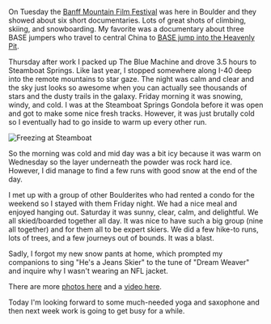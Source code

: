 On Tuesday the [Banff Mountain Film Festival](http://www.banffcentre.ca/mountainculture/tour/) was here in Boulder and they showed about six short documentaries. Lots of great shots of climbing, skiing, and snowboarding. My favorite was a documentary about three BASE jumpers who travel to central China to [BASE jump into the Heavenly Pit](http://broadbandsports.com/node/21701).

Thursday after work I packed up The Blue Machine and drove 3.5 hours to Steamboat Springs. Like last year, I stopped somewhere along I-40 deep into the remote mountains to star gaze. The night was calm and clear and the sky just looks so awesome when you can actually see thousands of stars and the dusty trails in the galaxy. Friday morning it was snowing, windy, and cold. I was at the Steamboat Springs Gondola before it was open and got to make some nice fresh tracks. However, it was just brutally cold so I eventually had to go inside to warm up every other run.

![Freezing at Steamboat](/photos/winter_2008/072_steamboat_freezing.jpg)

So the morning was cold and mid day was a bit icy because it was warm on Wednesday so the layer underneath the powder was rock hard ice. However, I did manage to find a few runs with good snow at the end of the day.

I met up with a group of other Boulderites who had rented a condo for the weekend so I stayed with them Friday night. We had a nice meal and enjoyed hanging out. Saturday it was sunny, clear, calm, and delightful. We all skied/boarded together all day. It was nice to have such a big group (nine all together) and for them all to be expert skiers. We did a few hike-to runs, lots of trees, and a few journeys out of bounds. It was a blast.

Sadly, I forgot my new snow pants at home, which prompted my companions to sing "He's a Jeans Skier" to the tune of "Dream Weaver" and inquire why I wasn't wearing an NFL jacket.

There are more [photos here](http://www.peterlyons.com/app//photos?gallery=winter_2008) and a [video here](https://www.youtube.com/watch?v=K3TfZ0yfcD0).

Today I'm looking forward to some much-needed yoga and saxophone and then next week work is going to get busy for a while.
